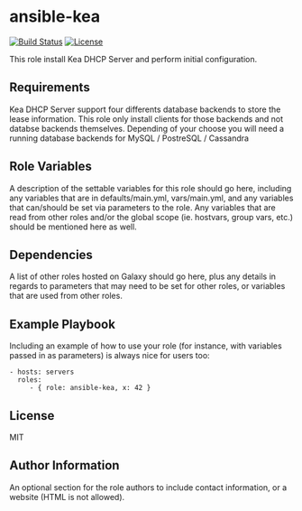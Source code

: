 ansible-kea
===========
[![Build Status](https://travis-ci.com/chubchubsancho/ansible-domoticz.svg?branch=master)](https://travis-ci.com/chubchubsancho/ansible-kea)
[![License](https://img.shields.io/badge/license-MIT-blue.svg?logo=github&style=flat)](https://raw.githubusercontent.com/chubchubsancho/ansible-kea/master/LICENSE)

This role install Kea DHCP Server and perform initial configuration.

Requirements
------------

Kea DHCP Server support four differents database backends to store the lease
information. This role only install clients for those backends and not databse
backends themselves.
Depending of your choose you will need a running database backends for
MySQL / PostreSQL / Cassandra

Role Variables
--------------

A description of the settable variables for this role should go here, including
any variables that are in defaults/main.yml, vars/main.yml, and any variables
that can/should be set via parameters to the role. Any variables that are read
from other roles and/or the global scope (ie. hostvars, group vars, etc.) should
be mentioned here as well.

Dependencies
------------

A list of other roles hosted on Galaxy should go here, plus any details in
regards to parameters that may need to be set for other roles, or variables that
are used from other roles.

Example Playbook
----------------

Including an example of how to use your role (for instance, with variables
passed in as parameters) is always nice for users too:

    - hosts: servers
      roles:
         - { role: ansible-kea, x: 42 }

License
-------

MIT

Author Information
------------------

An optional section for the role authors to include contact information, or a
website (HTML is not allowed).
